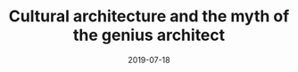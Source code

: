 ---
layout: blog-post
title: "Cultural architecture and the myth of the genius architect"
date: 2019-07-18
categories: blog
tags: Authorship
description: The yearly MPavilion gave Glenn Murcutt a commission, I was not happy.   
link: https://medium.com/making-culture/cultural-architecture-and-the-myth-of-the-genius-architect-4dfae43bc6f3
---